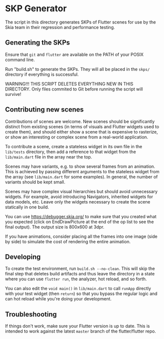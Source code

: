 # SKP Generator

The script in this directory generates SKPs of Flutter scenes for use
by the Skia team in their regression and performance testing.


## Generating the SKPs

Ensure that `git` and `flutter` are available on the PATH of your
POSIX command line.

Run "build.sh" to generate the SKPs. They will all be placed in the
`skps/` directory if everything is successful.

WARNING!!! THIS SCRIPT DELETES EVERYTHING NEW IN THIS DIRECTORY.
Only files commited to Git before running the script will survive!


## Contributing new scenes

Contributions of scenes are welcome. New scenes should be
significantly distinct from existing scenes (in terms of visuals and
Flutter widgets used to create them), and should either show a scene
that is expensive to rasterize, or show an interesting or complex
scene from a real-world application.

To contribute a scene, create a stateless widget in its own file in
the `lib/tests` directory, then add a reference to that widget from
the `lib/main.dart` file in the array near the top.

Scenes may have variants, e.g. to show several frames from an
animation. This is achieved by passing different arguments to the
stateless widget from the array (see `lib/main.dart` for some
examples). In general, the number of variants should be kept small.

Scenes may have complex visual hierarchies but should avoid
unnecessary widgets. For example, avoid introducing Navigators,
inherited widgets for data models, etc. Leave only the widgets
necessary to create the scene statically in one build.

You can use https://debugger.skia.org/ to make sure that you created
what you expected (click on EndDrawPicture at the end of the op list
to see the final output). The output size is 800x600 at 3dpr.

If you have animations, consider placing all the frames into one image
(side by side) to simulate the cost of rendering the entire animation.


## Developing

To create the test environment, run `build.sh --no-clean`. This will
skip the final step that deletes build artifacts and thus leave the
directory in a state where you can use `flutter run`, the analyzer,
hot reload, and so forth.

You can also edit the `void main()` in `lib/main.dart` to call
`runApp` directly with your test widget (then `return`) so that you
bypass the regular logic and can hot reload while you're doing your
development.


## Troubleshooting

If things don't work, make sure your Flutter version is up to date.
This is intended to work against the latest `master` branch of the
flutter/flutter repo.
